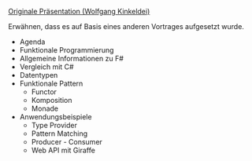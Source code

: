 [Originale Präsentation (Wolfgang Kinkeldei)](https://github.com/wki/fsharp_vortrag_hackerkegeln)

Erwähnen, dass es auf Basis eines anderen Vortrages aufgesetzt wurde.

<ul>
    <li>Agenda</li>
	<li>Funktionale Programmierung</li>
	<li>Allgemeine Informationen zu F#</li>
	<li>Vergleich mit C#</li>
	<li>Datentypen</li>
	<li>Funktionale Pattern
		<ul>
			<li>Functor</li>
			<li>Komposition</li>
			<li>Monade</li>
		</ul>
	</li>
	<li>Anwendungsbeispiele
		<ul>
			<li>Type Provider</li>
			<li>Pattern Matching</li>
			<li>Producer - Consumer</li>
			<li>Web API mit Giraffe</li>
		</ul>
	</li>
</ul>